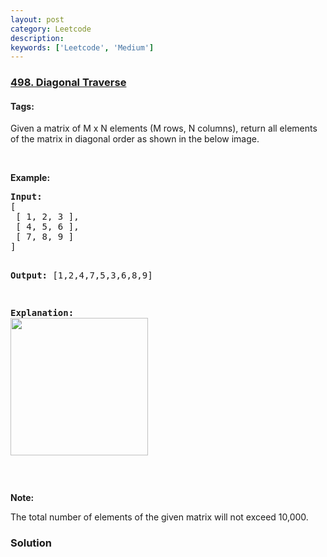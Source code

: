 ```yaml
---
layout: post
category: Leetcode
description: 
keywords: ['Leetcode', 'Medium']
---
```

### [498. Diagonal Traverse](https://leetcode.com/problems/diagonal-traverse)

#### Tags: 

<div class="content__u3I1 question-content__JfgR"><div><p>Given a matrix of M x N elements (M rows, N columns), return all elements of the matrix in diagonal order as shown in the below image.</p>
<p> </p>
<p><b>Example:</b></p>
<pre><b>Input:</b>
[
 [ 1, 2, 3 ],
 [ 4, 5, 6 ],
 [ 7, 8, 9 ]
]

<b>Output:</b>  [1,2,4,7,5,3,6,8,9]

<b>Explanation:</b>
<img src="https://assets.leetcode.com/uploads/2018/10/12/diagonal_traverse.png" style="width: 220px;"/>
</pre>
<p> </p>
<p><b>Note:</b></p>
<p>The total number of elements of the given matrix will not exceed 10,000.</p>
</div></div>

### Solution
